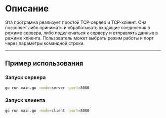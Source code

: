 # Описание

Эта программа реализует простой TCP-сервер и TCP-клиент. Она позволяет либо принимать и обрабатывать входящие соединения в режиме сервера, либо подключаться к серверу и отправлять данные в режиме клиента. Пользователь может выбрать режим работы и порт через параметры командной строки.

---

## Пример использования

### Запуск сервера
```bash
go run main.go -mode=server -port=8080
```
### Запуск клиента
```bash
go run main.go -mode=client -port=8080
```

